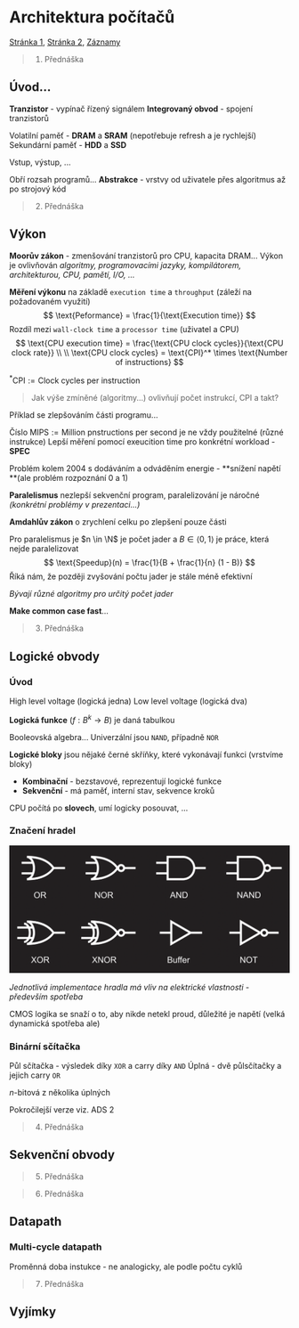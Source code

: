 # Architektura počítačů

[Stránka 1](https://d3s.mff.cuni.cz/teaching/nswi143/), [Stránka 2](https://d3s.mff.cuni.cz/legacy/teaching/computer_architecture/), [Záznamy](https://cunicz.sharepoint.com/:f:/s/d3s-teaching/EmarrFhUHvJNn64sxL9lyV0BJk8q6uIzTEE-fKzFxVqkDQ)

> 1. Přednáška

## Úvod...

**Tranzistor** - vypínač řízený signálem
**Integrovaný obvod** - spojení tranzistorů

Volatilní paměť - **DRAM** a **SRAM** (nepotřebuje refresh a je rychlejší)
Sekundární paměť - **HDD** a **SSD**

Vstup, výstup, ...

Obří rozsah programů...
**Abstrakce** - vrstvy od uživatele přes algoritmus až po strojový kód

> 2. Přednáška

## Výkon

**Moorův zákon** - zmenšování tranzistorů pro CPU, kapacita DRAM...
Výkon je ovlivňován *algoritmy, programovacími jazyky, kompilátorem, architekturou, CPU, pamětí, I/O, ...*

**Měření výkonu** na základě `execution time` a `throughput` (záleží na požadovaném využití)
$$
\text{Peformance} = \frac{1}{\text{Execution time}}
$$
Rozdíl mezi `wall-clock time` a `processor time` (uživatel a CPU)
$$
\text{CPU execution time} = \frac{\text{CPU clock cycles}}{\text{CPU clock rate}} 
\\
\\
\text{CPU clock cycles} = \text{CPI}^* \times \text{Number of instructions}
$$

$^*\text{CPI} := \text{Clock cycles per instruction}$ 

>  Jak výše zmíněné (algoritmy...) ovlivňují počet instrukcí, CPI a takt?

Příklad se zlepšováním části programu...

Číslo $\text{MIPS} := \text{Million pnstructions per second}$ je ne vždy použitelné (různé instrukce)
Lepší měření pomocí exeucition time pro konkrétní workload - **SPEC**

Problém kolem 2004 s dodáváním a odváděním energie - **snížení napětí **(ale problém rozpoznání 0 a 1)

**Paralelismus** nezlepší sekvenční program, paralelizování je náročné *(konkrétní problémy v prezentaci...)*

**Amdahlův zákon** o zrychlení celku po zlepšení pouze části

Pro paralelismus je $n \in \N$ je počet jader a $B \in \langle 0,1\rangle$ je práce, která nejde paralelizovat
$$
\text{Speedup}(n) = \frac{1}{B + \frac{1}{n} (1 - B)}
$$
Říká nám, že později zvyšování počtu jader je stále méně efektivní

*Bývají různé algoritmy pro určitý počet jader*

**Make common case fast**...

> 3. Přednáška

## Logické obvody

### Úvod

High level voltage (logická jedna)
Low level voltage (logická dva)

**Logická funkce** ($f: B^k \rightarrow B$) je daná tabulkou

Booleovská algebra...
Univerzální jsou `NAND`, případně `NOR`

**Logické bloky** jsou nějaké černé skříňky, které vykonávají funkci (vrstvíme bloky)

* **Kombinační** - bezstavové, reprezentují logické funkce
* **Sekvenční** - má paměť, interní stav, sekvence kroků

CPU počítá po **slovech**, umí logicky posouvat, ...

### Značení hradel

![Logic gates](README.assets/22e2d43d.png)

*Jednotlivá implementace hradla má vliv na elektrické vlastnosti - především spotřeba*

CMOS logika se snaží o to, aby nikde netekl proud, důležité je napětí (velká dynamická spotřeba ale)

### Binární sčítačka

Půl sčítačka - výsledek díky `XOR` a carry díky `AND`
Úplná - dvě půlsčítačky a jejich carry `OR`

$n$-bitová z několika úplných

Pokročilejší verze viz. ADS 2

> 4. Přednáška

## Sekvenční obvody



> 5. Přednáška



> 6. Přednáška

## Datapath

### Multi-cycle datapath

Proměnná doba instukce - ne analogicky, ale podle počtu cyklů

> 7. Přednáška

## Vyjímky





